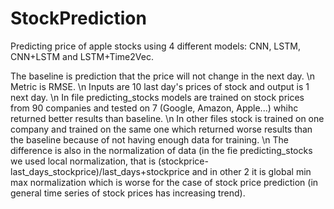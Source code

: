 # StockPrediction
Predicting price of apple stocks using 4 different models: CNN, LSTM, CNN+LSTM and LSTM+Time2Vec.

The baseline is prediction that the price will not change in the next day. \n
Metric is RMSE. \n
Inputs are 10 last day's prices of stock and output is 1 next day. \n
In file predicting_stocks models are trained on stock prices from 90 companies and tested on 7 (Google, Amazon, Apple...) whihc returned better results than baseline. \n
In other files stock is trained on one company and trained on the same one which returned worse results than the baseline because of not having enough data for training. \n
The difference is also in the normalization of data (in the fie predicting_stocks we used local normalization, that is (stockprice-last_days_stockprice)/last_days+stockprice and in other 2 it is global min max normalization which is worse for the case of stock price prediction (in general time series of stock prices has increasing trend). 
